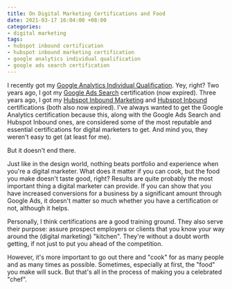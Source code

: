 ```yaml
---
title: On Digital Marketing Certifications and Food
date: 2021-03-17 16:04:00 +08:00
categories:
- digital marketing
tags:
- hubspot inbound certification
- hubspot inbound marketing certification
- google analytics individual qualification
- google ads search certification
---
```


I recently got my [Google Analytics Individual Qualification](https://skillshop.exceedlms.com/profiles/1bcf17c427c3458babc92ab005662efc). Yey, right? Two years ago, I got my [Google Ads Search](https://skillshop.exceedlms.com/profiles/1bcf17c427c3458babc92ab005662efc) certification (now expired). Three years ago, I got my [Hubspot Inbound Marketing](https://hubspot-academy.s3.amazonaws.com/prod/tracks/user-certificates/23-3196316-1541762800608.png) and [Hubspot Inbound](https://hubspot-academy.s3.amazonaws.com/prod/tracks/user-certificates/24-3196316-1541064795132.png) certifications (both also now expired). I've always wanted to get the Google Analytics certification because this, along with the Google Ads Search and Hubspot Inbound ones, are considered some of the most reputable and essential certifications for digital marketers to get. And mind you, they weren't easy to get (at least for me).

But it doesn't end there.

Just like in the design world, nothing beats portfolio and experience when you're a digital marketer. What does it matter if you can cook, but the food you make doesn't taste good, right? Results are quite probably the most important thing a digital marketer can provide. If you can show that you have increased conversions for a business by a significant amount through Google Ads, it doesn't matter so much whether you have a certification or not, although it helps.

Personally, I think certifications are a good training ground. They also serve their purpose: assure prospect employers or clients that you know your way around the (digital marketing) "kitchen". They're without a doubt worth getting, if not just to put you ahead of the competition.

However, it's more important to go out there and "cook" for as many people and as many times as possible. Sometimes, especially at first, the "food" you make will suck. But that's all in the process of making you a celebrated "chef".